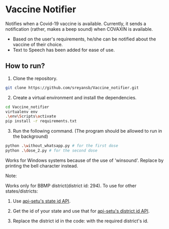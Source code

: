 # Vaccine Notifier
Notifies when a Covid-19 vaccine is available. Currently, it sends a notification (rather, makes a beep sound)  when COVAXIN is available.

* Based on the user's requirements, he/she can be notified about the vaccine of their choice.
* Text to Speech has been added for ease of use.

## How to run?

1. Clone the repository.
```bash
git clone https://github.com/sreyansb/Vaccine_notifier.git
```

2. Create a virtual environment and install the dependencies.
```bash
cd Vaccine_notifier
virtualenv env
.\env\Scripts\activate
pip install -r requirements.txt
```

3. Run the following command. (The program should be allowed to run in the background)
```bash
python .\without_whatsapp.py # for the first dose
python .\dose_2.py # for the second dose
```

Works for Windows systems because of the use of 'winsound'. Replace by printing the bell character instead.

Note:

Works only for BBMP district(district id: 294). To use for other states/districts:

1. Use [api-setu's state id API](https://apisetu.gov.in/public/api/cowin#/Metadata%20APIs/states).

2. Get the id of your state and use that for [api-setu's district id API](https://apisetu.gov.in/public/api/cowin#/Metadata%20APIs/districts).

3. Replace the district id in the code: with the required district's id.
